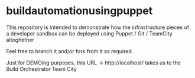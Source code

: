 # buildautomationusingpuppet
This repository is intended to demonstrate how the infrastructure pieces of a developer sandbox can be deployed using Puppet / Git / TeamCity altoghether

Feel free to branch it  and/or fork from it as required. 

Just for DEMOing purposes, this URL -> http://localhost/ takes us to the Build Orchestrator Team City

